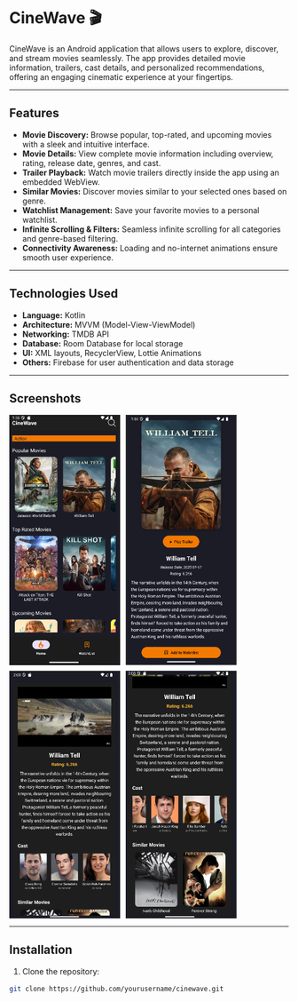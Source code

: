 # CineWave 🎬

CineWave is an Android application that allows users to explore, discover, and stream movies seamlessly. The app provides detailed movie information, trailers, cast details, and personalized recommendations, offering an engaging cinematic experience at your fingertips.

---

## Features

- **Movie Discovery:** Browse popular, top-rated, and upcoming movies with a sleek and intuitive interface.  
- **Movie Details:** View complete movie information including overview, rating, release date, genres, and cast.  
- **Trailer Playback:** Watch movie trailers directly inside the app using an embedded WebView.  
- **Similar Movies:** Discover movies similar to your selected ones based on genre.  
- **Watchlist Management:** Save your favorite movies to a personal watchlist.  
- **Infinite Scrolling & Filters:** Seamless infinite scrolling for all categories and genre-based filtering.  
- **Connectivity Awareness:** Loading and no-internet animations ensure smooth user experience.

---

## Technologies Used

- **Language:** Kotlin  
- **Architecture:** MVVM (Model-View-ViewModel)  
- **Networking:** TMDB API  
- **Database:** Room Database for local storage  
- **UI:** XML layouts, RecyclerView, Lottie Animations  
- **Others:** Firebase for user authentication and data storage  

---

## Screenshots

<div style="display: flex; flex-wrap: wrap; gap: 10px;">

<!-- Home Screen -->
<img src="app/src/main/screenshots/Screenshot%20(108).png" alt="Home Screen" width="200"/>

<!-- Movie Details -->
<img src="app/src/main/screenshots/Screenshot%20(109).png" alt="Movie Details" width="200"/>

<!-- Cast Details -->
<img src="app/src/main/screenshots/Screenshot%20(110).png" alt="Cast Details" width="200"/>

<!-- Trailer Details -->
<img src="app/src/main/screenshots/Screenshot%20(111).png" alt="Trailer Details" width="200"/>


</div>

---

## Installation

1. Clone the repository:  
```bash
git clone https://github.com/yourusername/cinewave.git

